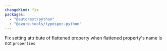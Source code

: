 ```yaml
---
changeKind: fix
packages:
  - "@autorest/python"
  - "@azure-tools/typespec-python"
---
```


Fix setting attribute of flattened property when flattened property's name is not `properties`